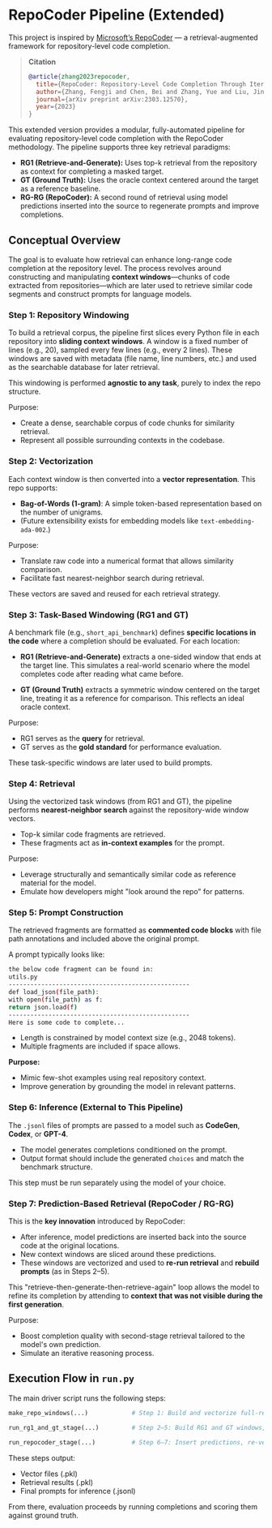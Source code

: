 # RepoCoder Pipeline (Extended)

This project is inspired by [Microsoft’s RepoCoder](https://github.com/microsoft/CodeT) — a retrieval-augmented framework for repository-level code completion.

> **Citation**  
>
> ```bibtex
> @article{zhang2023repocoder,
>   title={RepoCoder: Repository-Level Code Completion Through Iterative Retrieval and Generation},
>   author={Zhang, Fengji and Chen, Bei and Zhang, Yue and Liu, Jin and Zan, Daoguang and Mao, Yi and Lou, Jian-Guang and Chen, Weizhu},
>   journal={arXiv preprint arXiv:2303.12570},
>   year={2023}
> }
> ```

This extended version provides a modular, fully-automated pipeline for evaluating repository-level code completion with the RepoCoder methodology. The pipeline supports three key retrieval paradigms:

- **RG1 (Retrieve-and-Generate):** Uses top-k retrieval from the repository as context for completing a masked target.
- **GT (Ground Truth):** Uses the oracle context centered around the target as a reference baseline.
- **RG-RG (RepoCoder):** A second round of retrieval using model predictions inserted into the source to regenerate prompts and improve completions.

## Conceptual Overview

The goal is to evaluate how retrieval can enhance long-range code completion at the repository level. The process revolves around constructing and manipulating **context windows**—chunks of code extracted from repositories—which are later used to retrieve similar code segments and construct prompts for language models.

### Step 1: Repository Windowing

To build a retrieval corpus, the pipeline first slices every Python file in each repository into **sliding context windows**. A window is a fixed number of lines (e.g., 20), sampled every few lines (e.g., every 2 lines). These windows are saved with metadata (file name, line numbers, etc.) and used as the searchable database for later retrieval.

This windowing is performed **agnostic to any task**, purely to index the repo structure.

Purpose:

- Create a dense, searchable corpus of code chunks for similarity retrieval.
- Represent all possible surrounding contexts in the codebase.

### Step 2: Vectorization

Each context window is then converted into a **vector representation**. This repo supports:

- **Bag-of-Words (1-gram)**: A simple token-based representation based on the number of unigrams.
- (Future extensibility exists for embedding models like `text-embedding-ada-002`.)

Purpose:

- Translate raw code into a numerical format that allows similarity comparison.
- Facilitate fast nearest-neighbor search during retrieval.

These vectors are saved and reused for each retrieval strategy.

### Step 3: Task-Based Windowing (RG1 and GT)

A benchmark file (e.g., `short_api_benchmark`) defines **specific locations in the code** where a completion should be evaluated. For each location:

- **RG1 (Retrieve-and-Generate)** extracts a one-sided window that ends at the target line. This simulates a real-world scenario where the model completes code after reading what came before.
  
- **GT (Ground Truth)** extracts a symmetric window centered on the target line, treating it as a reference for comparison. This reflects an ideal oracle context.

Purpose:

- RG1 serves as the **query** for retrieval.
- GT serves as the **gold standard** for performance evaluation.

These task-specific windows are later used to build prompts.

### Step 4: Retrieval

Using the vectorized task windows (from RG1 and GT), the pipeline performs **nearest-neighbor search** against the repository-wide window vectors.

- Top-k similar code fragments are retrieved.
- These fragments act as **in-context examples** for the prompt.

Purpose:

- Leverage structurally and semantically similar code as reference material for the model.
- Emulate how developers might "look around the repo" for patterns.

### Step 5: Prompt Construction

The retrieved fragments are formatted as **commented code blocks** with file path annotations and included above the original prompt.

A prompt typically looks like:

```bash
the below code fragment can be found in:
utils.py
--------------------------------------------------
def load_json(file_path):
with open(file_path) as f:
return json.load(f)
--------------------------------------------------
Here is some code to complete...
```

- Length is constrained by model context size (e.g., 2048 tokens).
- Multiple fragments are included if space allows.

**Purpose:**

- Mimic few-shot examples using real repository context.
- Improve generation by grounding the model in relevant patterns.

### Step 6: Inference (External to This Pipeline)

The `.jsonl` files of prompts are passed to a model such as **CodeGen**, **Codex**, or **GPT-4**.

- The model generates completions conditioned on the prompt.
- Output format should include the generated `choices` and match the benchmark structure.

This step must be run separately using the model of your choice.

### Step 7: Prediction-Based Retrieval (RepoCoder / RG-RG)

This is the **key innovation** introduced by RepoCoder:

- After inference, model predictions are inserted back into the source code at the original locations.
- New context windows are sliced around these predictions.
- These windows are vectorized and used to **re-run retrieval** and **rebuild prompts** (as in Steps 2–5).

This "retrieve-then-generate-then-retrieve-again" loop allows the model to refine its completion by attending to **context that was not visible during the first generation**.

Purpose:

- Boost completion quality with second-stage retrieval tailored to the model's own prediction.
- Simulate an iterative reasoning process.

## Execution Flow in `run.py`

The main driver script runs the following steps:

```python
make_repo_windows(...)            # Step 1: Build and vectorize full-repo sliding windows

run_rg1_and_gt_stage(...)         # Step 2–5: Build RG1 and GT windows, retrieve, construct prompts

run_repocoder_stage(...)          # Step 6–7: Insert predictions, re-vectorize, re-retrieve, rebuild prompts
```

These steps output:

- Vector files (.pkl)
- Retrieval results (.pkl)
- Final prompts for inference (.jsonl)

From there, evaluation proceeds by running completions and scoring them against ground truth.

